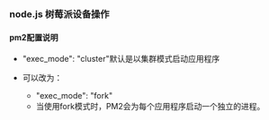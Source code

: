 ### node.js 树莓派设备操作

#### pm2配置说明
 
 * "exec_mode": "cluster"默认是以集群模式启动应用程序
 
 * 可以改为：
    * "exec_mode": "fork"
    * 当使用fork模式时，PM2会为每个应用程序启动一个独立的进程。